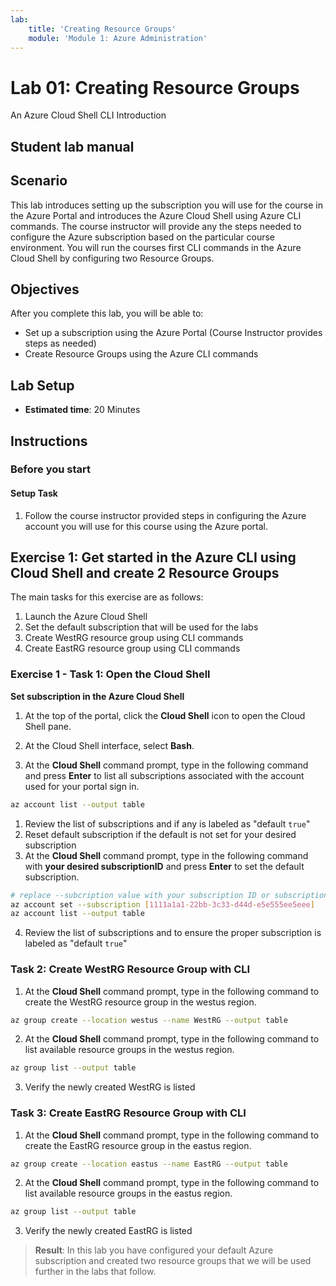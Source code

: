 ```yaml
---
lab:
    title: 'Creating Resource Groups'
    module: 'Module 1: Azure Administration'
---
```


# Lab 01: Creating Resource Groups

An Azure Cloud Shell CLI Introduction

## Student lab manual

## Scenario

This lab introduces setting up the subscription you will use for the course in the Azure Portal and introduces the Azure Cloud Shell using Azure CLI commands.  The course instructor will provide any the steps needed to configure the Azure subscription based on the particular course environment. You will run the courses first CLI commands in the Azure Cloud Shell by configuring two Resource Groups.

## Objectives

After you complete this lab, you will be able to:

* Set up a subscription using the Azure Portal (Course Instructor provides steps as needed)
* Create Resource Groups using the Azure CLI commands

## Lab Setup

* **Estimated time**: 20 Minutes

## Instructions

### Before you start

#### Setup Task

1. Follow the course instructor provided steps in configuring the Azure account you will use for this course using the Azure portal.

## Exercise 1: Get started in the Azure CLI using Cloud Shell and create 2 Resource Groups

The main tasks for this exercise are as follows:

1. Launch the Azure Cloud Shell
1. Set the default subscription that will be used for the labs
1. Create WestRG resource group using CLI commands
1. Create EastRG resource group using CLI commands

### Exercise 1 - Task 1: Open the Cloud Shell

**Set subscription in the Azure Cloud Shell**

1. At the top of the portal, click the **Cloud Shell** icon to open the Cloud Shell pane.

1. At the Cloud Shell interface, select **Bash**.

1. At the **Cloud Shell** command prompt, type in the following command and press **Enter** to list all subscriptions associated with the account used for your portal sign in.

```sh
az account list --output table
```

1. Review the list of subscriptions and if any is labeled as "default `true`"
1. Reset default subscription if the default is not set for your desired subscription
1. At the **Cloud Shell** command prompt, type in the following command with **your desired subscriptionID** and press **Enter** to set the default subscription.

```sh
# replace --subcription value with your subscription ID or subscription name
az account set --subscription [1111a1a1-22bb-3c33-d44d-e5e555ee5eee]
az account list --output table
```

4. Review the list of subscriptions and to ensure the proper subscription is labeled as "default `true`"

### Task 2: Create WestRG Resource Group with CLI

1. At the **Cloud Shell** command prompt, type in the following command to create the WestRG resource group in the westus region.

```sh
az group create --location westus --name WestRG --output table
```

2. At the **Cloud Shell** command prompt, type in the following command to list available resource groups in the westus region.

```sh
az group list --output table
```

3. Verify the newly created WestRG is listed

### Task 3: Create EastRG Resource Group with CLI

1. At the **Cloud Shell** command prompt, type in the following command to create the EastRG resource group in the eastus region.

```sh
az group create --location eastus --name EastRG --output table
```

2. At the **Cloud Shell** command prompt, type in the following command to list available resource groups in the eastus region.

```sh
az group list --output table
```

3. Verify the newly created EastRG is listed

> **Result**: In this lab you have configured your default Azure subscription and created two resource groups that we will be used further in the labs that follow.
